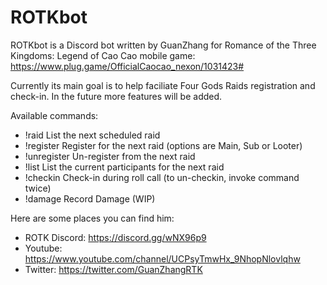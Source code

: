 # ROTKbot

ROTKbot is a Discord bot written by GuanZhang for Romance of the Three Kingdoms: Legend of Cao Cao mobile game: https://www.plug.game/OfficialCaocao_nexon/1031423#

Currently its main goal is to help faciliate Four Gods Raids registration and check-in. In the future more features will be added.

Available commands:
 * !raid List the next scheduled raid
 * !register Register for the next raid (options are Main, Sub or Looter)
 * !unregister Un-register from the next raid
 * !list List the current participants for the next raid
 * !checkin Check-in during roll call (to un-checkin, invoke command twice)
 * !damage Record Damage (WIP)

Here are some places you can find him:
 * ROTK Discord: https://discord.gg/wNX96p9
 * Youtube: https://www.youtube.com/channel/UCPsyTmwHx_9NhopNlovlqhw
 * Twitter: https://twitter.com/GuanZhangRTK
